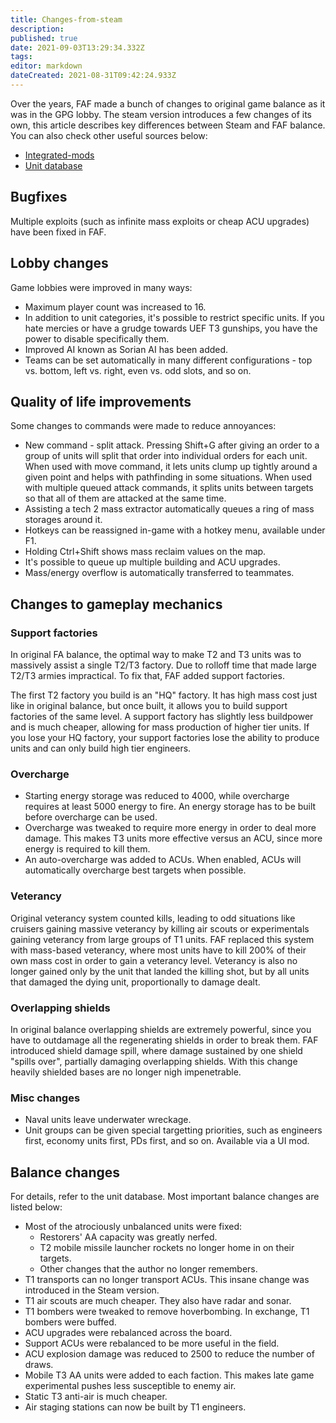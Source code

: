 ```yaml
---
title: Changes-from-steam
description: 
published: true
date: 2021-09-03T13:29:34.332Z
tags: 
editor: markdown
dateCreated: 2021-08-31T09:42:24.933Z
---
```


Over the years, FAF made a bunch of changes to original game balance as it was in the GPG lobby. The steam version introduces a few changes of its own, this article describes key differences between Steam and FAF balance. You can also check other useful sources below:
- [Integrated-mods](Game-Modifications-(Mods)#integrated-mods)
- [Unit database](https://unitdb.faforever.com/)

## Bugfixes

Multiple exploits (such as infinite mass exploits or cheap ACU upgrades)
have been fixed in FAF.

## Lobby changes

Game lobbies were improved in many ways:

-   Maximum player count was increased to 16.
-   In addition to unit categories, it's possible to restrict specific
    units. If you hate mercies or have a grudge towards UEF T3 gunships,
    you have the power to disable specifically them.
-   Improved AI known as Sorian AI has been added.
-   Teams can be set automatically in many different configurations -
    top vs. bottom, left vs. right, even vs. odd slots, and so on.

## Quality of life improvements

Some changes to commands were made to reduce annoyances:

-   New command - split attack. Pressing Shift+G after giving an order
    to a group of units will split that order into individual orders for
    each unit. When used with move command, it lets units clump up
    tightly around a given point and helps with pathfinding in some
    situations. When used with multiple queued attack commands, it
    splits units between targets so that all of them are attacked at the
    same time.
-   Assisting a tech 2 mass extractor automatically queues a ring of
    mass storages around it.
-   Hotkeys can be reassigned in-game with a hotkey menu, available
    under F1.
-   Holding Ctrl+Shift shows mass reclaim values on the map.
-   It's possible to queue up multiple building and ACU upgrades.
-   Mass/energy overflow is automatically transferred to teammates.

## Changes to gameplay mechanics

### Support factories

In original FA balance, the optimal way to make T2 and T3 units was to
massively assist a single T2/T3 factory. Due to rolloff time that made
large T2/T3 armies impractical. To fix that, FAF added support
factories.

The first T2 factory you build is an "HQ" factory. It has high mass cost
just like in original balance, but once built, it allows you to build
support factories of the same level. A support factory has slightly less
buildpower and is much cheaper, allowing for mass production of higher
tier units. If you lose your HQ factory, your support factories lose the
ability to produce units and can only build high tier engineers.

### Overcharge

-   Starting energy storage was reduced to 4000, while overcharge
    requires at least 5000 energy to fire. An energy storage has to be
    built before overcharge can be used.
-   Overcharge was tweaked to require more energy in order to deal more
    damage. This makes T3 units more effective versus an ACU, since more
    energy is required to kill them.
-   An auto-overcharge was added to ACUs. When enabled, ACUs will
    automatically overcharge best targets when possible.

### Veterancy

Original veterancy system counted kills, leading to odd situations like
cruisers gaining massive veterancy by killing air scouts or
experimentals gaining veterancy from large groups of T1 units. FAF
replaced this system with mass-based veterancy, where most units have to
kill 200% of their own mass cost in order to gain a veterancy level.
Veterancy is also no longer gained only by the unit that landed the
killing shot, but by all units that damaged the dying unit,
proportionally to damage dealt.

### Overlapping shields

In original balance overlapping shields are extremely powerful, since
you have to outdamage all the regenerating shields in order to break
them. FAF introduced shield damage spill, where damage sustained by one
shield "spills over", partially damaging overlapping shields. With this
change heavily shielded bases are no longer nigh impenetrable.

### Misc changes

-   Naval units leave underwater wreckage.
-   Unit groups can be given special targetting priorities, such as
    engineers first, economy units first, PDs first, and so on.
    Available via a UI mod.

## Balance changes

For details, refer to the unit database. Most important balance changes
are listed below:

-   Most of the atrociously unbalanced units were fixed:
    -   Restorers' AA capacity was greatly nerfed.
    -   T2 mobile missile launcher rockets no longer home in on their
        targets.
    -   Other changes that the author no longer remembers.
-   T1 transports can no longer transport ACUs. This insane change was
    introduced in the Steam version.
-   T1 air scouts are much cheaper. They also have radar and sonar.
-   T1 bombers were tweaked to remove hoverbombing. In exchange, T1
    bombers were buffed.
-   ACU upgrades were rebalanced across the board.
-   Support ACUs were rebalanced to be more useful in the field.
-   ACU explosion damage was reduced to 2500 to reduce the number of
    draws.
-   Mobile T3 AA units were added to each faction. This makes late game
    experimental pushes less susceptible to enemy air.
-   Static T3 anti-air is much cheaper.
-   Air staging stations can now be built by T1 engineers.